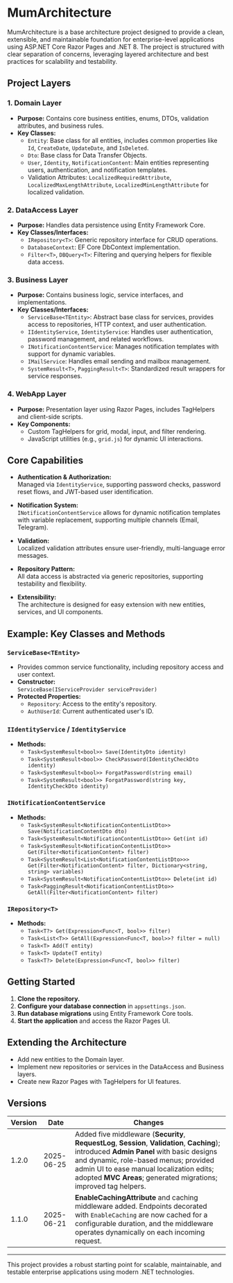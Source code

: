 # MumArchitecture

MumArchitecture is a base architecture project designed to provide a clean, extensible, and maintainable foundation for enterprise-level applications using ASP.NET Core Razor Pages and .NET 8. The project is structured with clear separation of concerns, leveraging layered architecture and best practices for scalability and testability.

## Project Layers

### 1. **Domain Layer**
- **Purpose:** Contains core business entities, enums, DTOs, validation attributes, and business rules.
- **Key Classes:**
  - `Entity`: Base class for all entities, includes common properties like `Id`, `CreateDate`, `UpdateDate`, and `IsDeleted`.
  - `Dto`: Base class for Data Transfer Objects.
  - `User`, `Identity`, `NotificationContent`: Main entities representing users, authentication, and notification templates.
  - Validation Attributes: `LocalizedRequiredAttribute`, `LocalizedMaxLengthAttribute`, `LocalizedMinLengthAttribute` for localized validation.

### 2. **DataAccess Layer**
- **Purpose:** Handles data persistence using Entity Framework Core.
- **Key Classes/Interfaces:**
  - `IRepository<T>`: Generic repository interface for CRUD operations.
  - `DatabaseContext`: EF Core DbContext implementation.
  - `Filter<T>`, `DBQuery<T>`: Filtering and querying helpers for flexible data access.

### 3. **Business Layer**
- **Purpose:** Contains business logic, service interfaces, and implementations.
- **Key Classes/Interfaces:**
  - `ServiceBase<TEntity>`: Abstract base class for services, provides access to repositories, HTTP context, and user authentication.
  - `IIdentityService`, `IdentityService`: Handles user authentication, password management, and related workflows.
  - `INotificationContentService`: Manages notification templates with support for dynamic variables.
  - `IMailService`: Handles email sending and mailbox management.
  - `SystemResult<T>`, `PaggingResult<T>`: Standardized result wrappers for service responses.

### 4. **WebApp Layer**
- **Purpose:** Presentation layer using Razor Pages, includes TagHelpers and client-side scripts.
- **Key Components:**
  - Custom TagHelpers for grid, modal, input, and filter rendering.
  - JavaScript utilities (e.g., `grid.js`) for dynamic UI interactions.

## Core Capabilities

- **Authentication & Authorization:**  
  Managed via `IdentityService`, supporting password checks, password reset flows, and JWT-based user identification.

- **Notification System:**  
  `INotificationContentService` allows for dynamic notification templates with variable replacement, supporting multiple channels (Email, Telegram).

- **Validation:**  
  Localized validation attributes ensure user-friendly, multi-language error messages.

- **Repository Pattern:**  
  All data access is abstracted via generic repositories, supporting testability and flexibility.

- **Extensibility:**  
  The architecture is designed for easy extension with new entities, services, and UI components.

## Example: Key Classes and Methods

### `ServiceBase<TEntity>`
- Provides common service functionality, including repository access and user context.
- **Constructor:**  
  `ServiceBase(IServiceProvider serviceProvider)`
- **Protected Properties:**  
  - `Repository`: Access to the entity's repository.
  - `AuthUserId`: Current authenticated user's ID.

### `IIdentityService` / `IdentityService`
- **Methods:**
  - `Task<SystemResult<bool>> Save(IdentityDto identity)`
  - `Task<SystemResult<bool>> CheckPassword(IdentityCheckDto identity)`
  - `Task<SystemResult<bool>> ForgatPassword(string email)`
  - `Task<SystemResult<bool>> ForgatPassword(string key, IdentityCheckDto identity)`

### `INotificationContentService`
- **Methods:**
  - `Task<SystemResult<NotificationContentListDto>> Save(NotificationContentDto dto)`
  - `Task<SystemResult<NotificationContentListDto>> Get(int id)`
  - `Task<SystemResult<NotificationContentListDto>> Get(Filter<NotificationContent> filter)`
  - `Task<SystemResult<List<NotificationContentListDto>>> Get(Filter<NotificationContent> filter, Dictionary<string, string> variables)`
  - `Task<SystemResult<NotificationContentListDto>> Delete(int id)`
  - `Task<PaggingResult<NotificationContentListDto>> GetAll(Filter<NotificationContent> filter)`

### `IRepository<T>`
- **Methods:**
  - `Task<T?> Get(Expression<Func<T, bool>> filter)`
  - `Task<List<T>> GetAll(Expression<Func<T, bool>>? filter = null)`
  - `Task<T> Add(T entity)`
  - `Task<T> Update(T entity)`
  - `Task<T?> Delete(Expression<Func<T, bool>> filter)`

## Getting Started

1. **Clone the repository.**
2. **Configure your database connection** in `appsettings.json`.
3. **Run database migrations** using Entity Framework Core tools.
4. **Start the application** and access the Razor Pages UI.

## Extending the Architecture

- Add new entities to the Domain layer.
- Implement new repositories or services in the DataAccess and Business layers.
- Create new Razor Pages with TagHelpers for UI features.

  
## Versions

| Version | Date | Changes |
|---------|------|---------|
| 1.2.0   | 2025-06-25 | Added five middleware (**Security**, **RequestLog**, **Session**, **Validation**, **Caching**); introduced **Admin Panel** with basic designs and dynamic, role-based menus; provided admin UI to ease manual localization edits; adopted **MVC Areas**; generated migrations; improved tag helpers. |
| 1.1.0   | 2025-06-21 | **EnableCachingAttribute** and caching middleware added. Endpoints decorated with `EnableCaching` are now cached for a configurable duration, and the middleware operates dynamically on each incoming request. |

---


This project provides a robust starting point for scalable, maintainable, and testable enterprise applications using modern .NET technologies.
